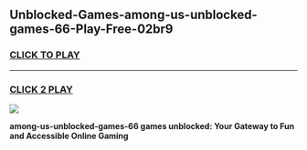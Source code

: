 
## Unblocked-Games-among-us-unblocked-games-66-Play-Free-02br9
<h3>
<a href="https://premium76.site?title=among-us-unblocked-games-66&ref=23A">CLICK TO PLAY</a></h3>
<hr>

<h3>
<a href="https://premium76.site?title=among-us-unblocked-games-66&ref=23A">CLICK 2 PLAY</a>
  
</h3>

<a href="https://premium76.site?title=among-us-unblocked-games-66&ref=23A"><img src="https://clearcache.store/games.png"></a>


**among-us-unblocked-games-66 games unblocked: Your Gateway to Fun and Accessible Online Gaming**
